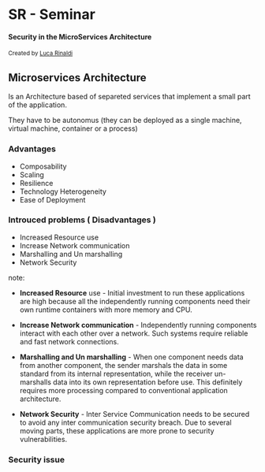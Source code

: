 # SR - Seminar
#### Security in the MicroServices Architecture

<small>Created by <a href="http://www.github.com/lucarin91">Luca Rinaldi</a></small>



## Microservices Architecture
Is an Architecture based of separeted services that implement a small part of the application.

They have to be autonomus (they can be deployed as a single machine, virtual machine, container or a process)


### Advantages
- Composability
- Scaling
- Resilience
- Technology Heterogeneity
- Ease of Deployment


### Introuced problems ( Disadvantages )
- Increased Resource use
- Increase Network communication
- Marshalling and Un marshalling
- Network Security

note:
- **Increased Resource** use - Initial investment to run these applications are high because all the independently running components need their own runtime containers with more memory and CPU.

- **Increase Network communication** - Independently running components interact with each other over a network. Such systems require reliable and fast network connections.

- **Marshalling and Un marshalling** - When one component needs data from another component, the sender marshals the data in some standard from its internal representation, while the receiver un-marshalls data into its own representation before use. This definitely requires more processing compared to conventional application architecture.

- **Network Security** - Inter Service Communication needs to be secured to avoid any inter communication security breach. Due to several moving parts, these applications are more prone to security vulnerabilities.



### Security issue
